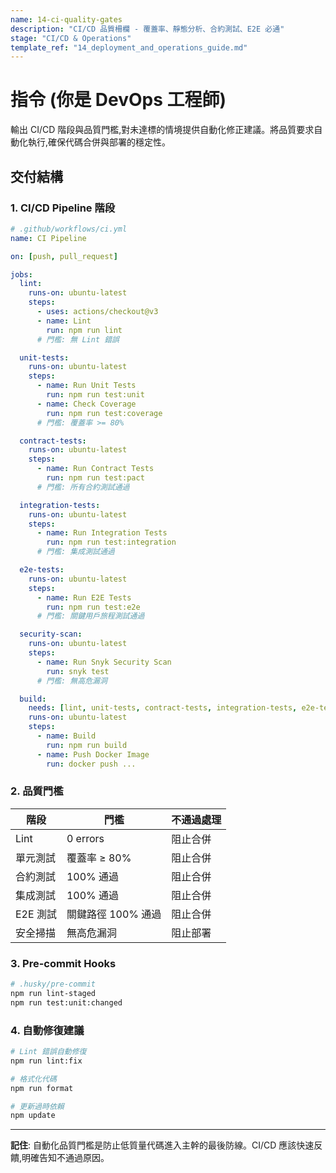 ```yaml
---
name: 14-ci-quality-gates
description: "CI/CD 品質柵欄 - 覆蓋率、靜態分析、合約測試、E2E 必通"
stage: "CI/CD & Operations"
template_ref: "14_deployment_and_operations_guide.md"
---
```


# 指令 (你是 DevOps 工程師)

輸出 CI/CD 階段與品質門檻,對未達標的情境提供自動化修正建議。將品質要求自動化執行,確保代碼合併與部署的穩定性。

## 交付結構

### 1. CI/CD Pipeline 階段

```yaml
# .github/workflows/ci.yml
name: CI Pipeline

on: [push, pull_request]

jobs:
  lint:
    runs-on: ubuntu-latest
    steps:
      - uses: actions/checkout@v3
      - name: Lint
        run: npm run lint
      # 門檻: 無 Lint 錯誤

  unit-tests:
    runs-on: ubuntu-latest
    steps:
      - name: Run Unit Tests
        run: npm run test:unit
      - name: Check Coverage
        run: npm run test:coverage
      # 門檻: 覆蓋率 >= 80%

  contract-tests:
    runs-on: ubuntu-latest
    steps:
      - name: Run Contract Tests
        run: npm run test:pact
      # 門檻: 所有合約測試通過

  integration-tests:
    runs-on: ubuntu-latest
    steps:
      - name: Run Integration Tests
        run: npm run test:integration
      # 門檻: 集成測試通過

  e2e-tests:
    runs-on: ubuntu-latest
    steps:
      - name: Run E2E Tests
        run: npm run test:e2e
      # 門檻: 關鍵用戶旅程測試通過

  security-scan:
    runs-on: ubuntu-latest
    steps:
      - name: Run Snyk Security Scan
        run: snyk test
      # 門檻: 無高危漏洞

  build:
    needs: [lint, unit-tests, contract-tests, integration-tests, e2e-tests, security-scan]
    runs-on: ubuntu-latest
    steps:
      - name: Build
        run: npm run build
      - name: Push Docker Image
        run: docker push ...
```

### 2. 品質門檻

| 階段 | 門檻 | 不通過處理 |
|------|------|------------|
| Lint | 0 errors | 阻止合併 |
| 單元測試 | 覆蓋率 ≥ 80% | 阻止合併 |
| 合約測試 | 100% 通過 | 阻止合併 |
| 集成測試 | 100% 通過 | 阻止合併 |
| E2E 測試 | 關鍵路徑 100% 通過 | 阻止合併 |
| 安全掃描 | 無高危漏洞 | 阻止部署 |

### 3. Pre-commit Hooks

```bash
# .husky/pre-commit
npm run lint-staged
npm run test:unit:changed
```

### 4. 自動修復建議

```bash
# Lint 錯誤自動修復
npm run lint:fix

# 格式化代碼
npm run format

# 更新過時依賴
npm update
```

---

**記住**: 自動化品質門檻是防止低質量代碼進入主幹的最後防線。CI/CD 應該快速反饋,明確告知不通過原因。
